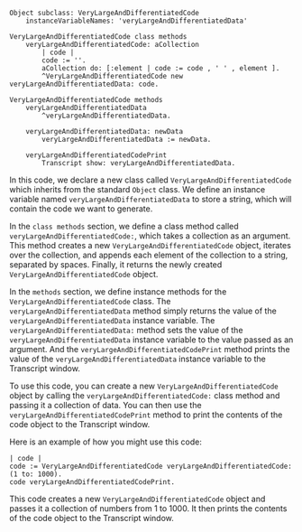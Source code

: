 ```smalltalk
Object subclass: VeryLargeAndDifferentiatedCode
    instanceVariableNames: 'veryLargeAndDifferentiatedData'

VeryLargeAndDifferentiatedCode class methods
    veryLargeAndDifferentiatedCode: aCollection
        | code |
        code := ''.
        aCollection do: [:element | code := code , ' ' , element ].
        ^VeryLargeAndDifferentiatedCode new veryLargeAndDifferentiatedData: code.

VeryLargeAndDifferentiatedCode methods
    veryLargeAndDifferentiatedData
        ^veryLargeAndDifferentiatedData.

    veryLargeAndDifferentiatedData: newData
        veryLargeAndDifferentiatedData := newData.

    veryLargeAndDifferentiatedCodePrint
        Transcript show: veryLargeAndDifferentiatedData.
```

In this code, we declare a new class called `VeryLargeAndDifferentiatedCode` which inherits from the standard `Object` class. We define an instance variable named `veryLargeAndDifferentiatedData` to store a string, which will contain the code we want to generate.

In the `class methods` section, we define a class method called `veryLargeAndDifferentiatedCode:`, which takes a collection as an argument. This method creates a new `VeryLargeAndDifferentiatedCode` object, iterates over the collection, and appends each element of the collection to a string, separated by spaces. Finally, it returns the newly created `VeryLargeAndDifferentiatedCode` object.

In the `methods` section, we define instance methods for the `VeryLargeAndDifferentiatedCode` class. The `veryLargeAndDifferentiatedData` method simply returns the value of the `veryLargeAndDifferentiatedData` instance variable. The `veryLargeAndDifferentiatedData:` method sets the value of the `veryLargeAndDifferentiatedData` instance variable to the value passed as an argument. And the `veryLargeAndDifferentiatedCodePrint` method prints the value of the `veryLargeAndDifferentiatedData` instance variable to the Transcript window.

To use this code, you can create a new `VeryLargeAndDifferentiatedCode` object by calling the `veryLargeAndDifferentiatedCode:` class method and passing it a collection of data. You can then use the `veryLargeAndDifferentiatedCodePrint` method to print the contents of the code object to the Transcript window.

Here is an example of how you might use this code:

```smalltalk
| code |
code := VeryLargeAndDifferentiatedCode veryLargeAndDifferentiatedCode: (1 to: 1000).
code veryLargeAndDifferentiatedCodePrint.
```

This code creates a new `VeryLargeAndDifferentiatedCode` object and passes it a collection of numbers from 1 to 1000. It then prints the contents of the code object to the Transcript window.